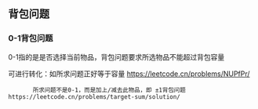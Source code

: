 ## 背包问题

### 0-1背包问题

0-1指的是是否选择当前物品，背包问题要求所选物品不能超过背包容量

可进行转化：如所求问题正好等于容量 https://leetcode.cn/problems/NUPfPr/

           所求问题不是0-1，而是加上/减去此物品，即 ±1背包问题 https://leetcode.cn/problems/target-sum/solution/
